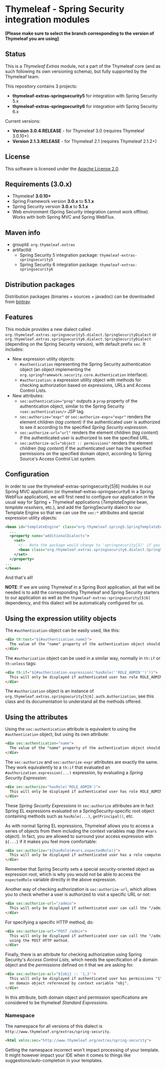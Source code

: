 
Thymeleaf - Spring Security integration modules
===============================================


**[Please make sure to select the branch corresponding to the version of Thymeleaf you are using]**


Status
------

This is a *Thymeleaf Extras* module, not a part of the Thymeleaf core (and as
such following its own versioning schema), but fully supported by the Thymeleaf
team.

This repository contains 3 projects:

 * **thymeleaf-extras-springsecurity5** for integration with Spring Security 5.x
 * **thymeleaf-extras-springsecurity6** for integration with Spring Security 6.x

Current versions: 

 * **Version 3.0.4.RELEASE** - for Thymeleaf 3.0 (requires Thymeleaf 3.0.10+)
 * **Version 2.1.3.RELEASE** - for Thymeleaf 2.1 (requires Thymeleaf 2.1.2+)


License
-------

This software is licensed under the [Apache License 2.0](http://www.apache.org/licenses/LICENSE-2.0.html).


Requirements (3.0.x)
--------------------

 * Thymeleaf **3.0.10+**
 * Spring Framework version **3.0.x** to **5.1.x**
 * Spring Security version **3.0.x** to **5.1.x**
 * Web environment (Spring Security integration cannot work offline). Works with
   both Spring MVC and Spring WebFlux.


Maven info
----------

 * groupId: `org.thymeleaf.extras`   
 * artifactId: 
    * Spring Security 5 integration package: `thymeleaf-extras-springsecurity5`
    * Spring Security 6 integration package: `thymeleaf-extras-springsecurity6`


Distribution packages
---------------------

Distribution packages (binaries + sources + javadoc) can be downloaded from
[bintray](https://dl.bintray.com/thymeleaf/downloads).


Features
--------

This module provides a new dialect called `org.thymeleaf.extras.springsecurity5.dialect.SpringSecurityDialect` or 
`org.thymeleaf.extras.springsecurity6.dialect.SpringSecurityDialect` (depending
on the Spring Security version), with default prefix `sec`. It includes:
  
 * New expression utility objects:
    * `#authentication` representing the Spring Security authentication object
      (an object implementing the `org.springframework.security.core.Authentication`
      interface).
    * `#authorization`: a expression utility object with methods for checking
       authorization based on expressions, URLs and Access Control Lists.
 * New attributes:
    * `sec:authentication="prop"` outputs a `prop` property of the
      authentication object, similar to the Spring Security `<sec:authentication/>`
      JSP tag.
    * `sec:authorize="expr"` or `sec:authorize-expr="expr"` renders the element
      children (*tag content*) if the authenticated user is authorized to see it
      according to the specified *Spring Security expression*.
    * `sec:authorize-url="url"` renders the element children (*tag content*) if
      the authenticated user is authorized to see the specified URL.
    * `sec:authorize-acl="object :: permissions"` renders the element children
      (*tag content*) if the authenticated user has the specified permissions on
      the specified domain object, according to Spring Source's Access Control
      List system.


Configuration
-------------

In order to use the thymeleaf-extras-springsecurity[5|6] modules in our Spring
MVC application (or thymeleaf-extras-springsecurity6 in a Spring WebFlux
application), we will first need to configure our application in the usual way
for Spring + Thymeleaf applications (*TemplateEngine* bean, *template resolvers*, 
etc.), and add the SpringSecurity dialect to our Template Engine so that we can
use the `sec:*` attributes and special expression utility objects:

```xml
<bean id="templateEngine" class="org.thymeleaf.spring5.SpringTemplateEngine">
  ...
  <property name="additionalDialects">
    <set>
      <!-- Note the package would change to 'springsecurity[5]' if you are using that version -->
      <bean class="org.thymeleaf.extras.springsecurity6.dialect.SpringSecurityDialect"/>
    </set>
  </property>
...
</bean>
```

And that's all!

**NOTE**: If we are using Thymeleaf in a Spring Boot application, all that will
be needed is to add the corresponding Thymeleaf and Spring Security starters to
our application as well as the `thymeleaf-extras-springsecurity[5|6]`
dependency, and this dialect will be automatically configured for us.


Using the expression utility objects
------------------------------------

The `#authentication` object can be easily used, like this:

```html
<div th:text="${#authentication.name}">
  The value of the "name" property of the authentication object should appear here.
</div>
```

The `#authorization` object can be used in a similar way, normally in `th:if`
or `th:unless` tags:

```html
<div th:if="${#authorization.expression('hasRole(''ROLE_ADMIN'')')}">
  This will only be displayed if authenticated user has role ROLE_ADMIN.
</div>
```

The `#authorization` object is an instance of `org.thymeleaf.extras.springsecurity[5|6].auth.Authorization`,
see this class and its documentation to understand all the methods offered.


Using the attributes
--------------------

Using the `sec:authentication` attribute is equivalent to using the `#authentication`
object, but using its own attribute:

```html
<div sec:authentication="name">
  The value of the "name" property of the authentication object should appear here.
</div>
```

The `sec:authorize` and `sec:authorize-expr` attributes are exactly the same.
They work equivalently to a `th:if` that evaluated an `#authorization.expression(...)`
expression, by evaluating a *Spring Security Expression*:

```html
<div sec:authorize="hasRole('ROLE_ADMIN')">
  This will only be displayed if authenticated user has role ROLE_ADMIN.
</div>
```

These *Spring Security Expressions* in `sec:authorize` attributes are in fact
Spring EL expressions evaluated on a SpringSecurity-specific root object
containing methods such as `hasRole(...)`, `getPrincipal()`, etc.

As with normal Spring EL expressions, Thymeleaf allows you to access a series of
objects from them including the context variables map (the `#vars` object). In
fact, you are allowed to surround your access expression with `${...}` if it
makes you feel more comfortable:

```html
<div sec:authorize="${hasRole(#vars.expectedRole)}">
  This will only be displayed if authenticated user has a role computed by the controller.
</div>
```

Remember that Spring Security sets a special security-oriented object as
expression root, which is why you would not be able to access the `expectedRole`
variable directly in the above expression. 

Another way of checking authorization is `sec:authorize-url`, which allows you
to check whether a user is authorized to visit a specific URL or not:

```html
<div sec:authorize-url="/admin">
  This will only be displayed if authenticated user can call the "/admin" URL.
</div>
```

For specifying a specific HTTP method, do:

```html
<div sec:authorize-url="POST /admin">
  This will only be displayed if authenticated user can call the "/admin" URL
  using the POST HTTP method.
</div>
```

Finally, there is an attribute for checking authorization using Spring Security's
*Access Control Lists*, which needs the specification of a domain object and the
*permissions* defined on it that we are asking for.

```html
<div sec:authorize-acl="${obj} :: '1,3'">
  This will only be displayed if authenticated user has permissions "1" and "3"
  on domain object referenced by context variable "obj".
</div>
```

In this attribute, both domain object and permission specifications are considered
to be thymeleaf *Standard Expressions*.


### Namespace

The namespace for all versions of this dialect is `http://www.thymeleaf.org/extras/spring-security`.

```html
<html xmlns:sec="http://www.thymeleaf.org/extras/spring-security">
```

Getting the namespace incorrect won't impact processing of your template. It
might however impact your IDE when it comes to things like suggestions/auto-completion
in your templates.
